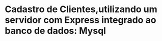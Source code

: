 <h1>Cadastro de Clientes,utilizando um servidor com Express integrado  ao banco de dados: Mysql </h1>
